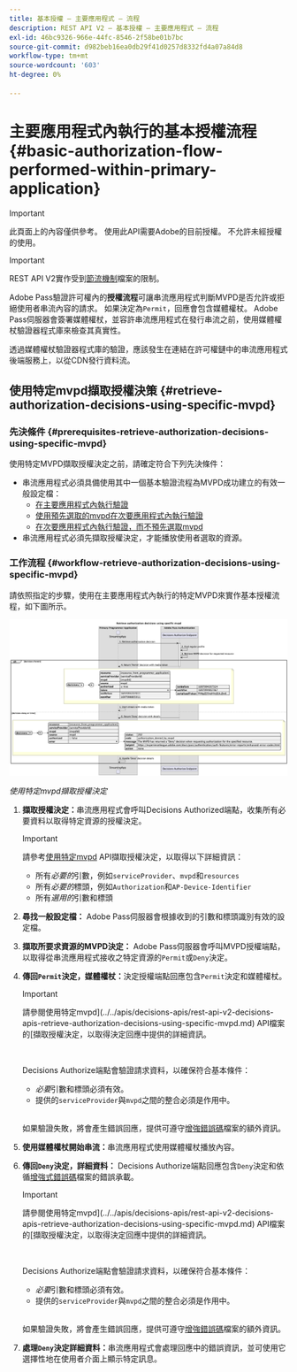 ```yaml
---
title: 基本授權 — 主要應用程式 — 流程
description: REST API V2 — 基本授權 — 主要應用程式 — 流程
exl-id: 46bc9326-966e-44fc-8546-2f58be01b7bc
source-git-commit: d982beb16ea0db29f41d0257d8332fd4a07a84d8
workflow-type: tm+mt
source-wordcount: '603'
ht-degree: 0%

---
```


# 主要應用程式內執行的基本授權流程 {#basic-authorization-flow-performed-within-primary-application}

>[!IMPORTANT]
>
> 此頁面上的內容僅供參考。 使用此API需要Adobe的目前授權。 不允許未經授權的使用。

>[!IMPORTANT]
>
> REST API V2實作受到[節流機制](/help/authentication/integration-guide-programmers/throttling-mechanism.md)檔案的限制。

Adobe Pass驗證許可權內的&#x200B;**授權流程**&#x200B;可讓串流應用程式判斷MVPD是否允許或拒絕使用者串流內容的請求。 如果決定為`Permit`，回應會包含媒體權杖。 Adobe Pass伺服器會簽署媒體權杖，並容許串流應用程式在發行串流之前，使用媒體權杖驗證器程式庫來檢查其真實性。

透過媒體權杖驗證器程式庫的驗證，應該發生在連結在許可權鏈中的串流應用程式後端服務上，以從CDN發行資料流。

## 使用特定mvpd擷取授權決策 {#retrieve-authorization-decisions-using-specific-mvpd}

### 先決條件 {#prerequisites-retrieve-authorization-decisions-using-specific-mvpd}

使用特定MVPD擷取授權決定之前，請確定符合下列先決條件：

* 串流應用程式必須具備使用其中一個基本驗證流程為MVPD成功建立的有效一般設定檔：
   * [在主要應用程式內執行驗證](rest-api-v2-basic-authentication-primary-application-flow.md)
   * [使用預先選取的mvpd在次要應用程式內執行驗證](rest-api-v2-basic-authentication-secondary-application-flow.md)
   * [在次要應用程式內執行驗證，而不預先選取mvpd](rest-api-v2-basic-authentication-secondary-application-flow.md)
* 串流應用程式必須先擷取授權決定，才能播放使用者選取的資源。

### 工作流程 {#workflow-retrieve-authorization-decisions-using-specific-mvpd}

請依照指定的步驟，使用在主要應用程式內執行的特定MVPD來實作基本授權流程，如下圖所示。

![使用特定mvpd擷取授權決定](../../../../../assets/rest-api-v2/flows/basic-access-flows/rest-api-v2-retrieve-authorization-decisions-within-primary-application-using-specific-mvpd.png)

*使用特定mvpd擷取授權決定*

1. **擷取授權決定：**&#x200B;串流應用程式會呼叫Decisions Authorized端點，收集所有必要資料以取得特定資源的授權決定。

   >[!IMPORTANT]
   >
   > 請參考[使用特定mvpd](../../apis/decisions-apis/rest-api-v2-decisions-apis-retrieve-authorization-decisions-using-specific-mvpd.md) API擷取授權決定，以取得以下詳細資訊：
   >
   > * 所有&#x200B;_必要的_&#x200B;引數，例如`serviceProvider`、`mvpd`和`resources`
   > * 所有&#x200B;_必要的_&#x200B;標頭，例如`Authorization`和`AP-Device-Identifier`
   > * 所有&#x200B;_選用的_&#x200B;引數和標頭

1. **尋找一般設定檔：** Adobe Pass伺服器會根據收到的引數和標頭識別有效的設定檔。

1. **擷取所要求資源的MVPD決定：** Adobe Pass伺服器會呼叫MVPD授權端點，以取得從串流應用程式接收之特定資源的`Permit`或`Deny`決定。

1. **傳回`Permit`決定，媒體權杖：**&#x200B;決定授權端點回應包含`Permit`決定和媒體權杖。

   >[!IMPORTANT]
   >
   > 請參閱使用特定mvpd](../../apis/decisions-apis/rest-api-v2-decisions-apis-retrieve-authorization-decisions-using-specific-mvpd.md) API檔案的[擷取授權決定，以取得決定回應中提供的詳細資訊。
   > 
   > <br/>
   > 
   > Decisions Authorize端點會驗證請求資料，以確保符合基本條件：
   >
   > * _必要_&#x200B;引數和標頭必須有效。
   > * 提供的`serviceProvider`與`mvpd`之間的整合必須是作用中。
   >
   > <br/>
   > 
   > 如果驗證失敗，將會產生錯誤回應，提供可遵守[增強錯誤碼](../../../../features-standard/error-reporting/enhanced-error-codes.md)檔案的額外資訊。

1. **使用媒體權杖開始串流：**&#x200B;串流應用程式使用媒體權杖播放內容。

1. **傳回`Deny`決定，詳細資料：** Decisions Authorize端點回應包含`Deny`決定和依循[增強式錯誤碼](../../../../features-standard/error-reporting/enhanced-error-codes.md)檔案的錯誤承載。

   >[!IMPORTANT]
   >
   > 請參閱使用特定mvpd](../../apis/decisions-apis/rest-api-v2-decisions-apis-retrieve-authorization-decisions-using-specific-mvpd.md) API檔案的[擷取授權決定，以取得決定回應中提供的詳細資訊。
   > 
   > <br/>
   > 
   > Decisions Authorize端點會驗證請求資料，以確保符合基本條件：
   >
   > * _必要_&#x200B;引數和標頭必須有效。
   > * 提供的`serviceProvider`與`mvpd`之間的整合必須是作用中。
   >
   > <br/>
   > 
   > 如果驗證失敗，將會產生錯誤回應，提供可遵守[增強錯誤碼](../../../../features-standard/error-reporting/enhanced-error-codes.md)檔案的額外資訊。

1. **處理`Deny`決定詳細資料：**&#x200B;串流應用程式會處理回應中的錯誤資訊，並可使用它選擇性地在使用者介面上顯示特定訊息。
